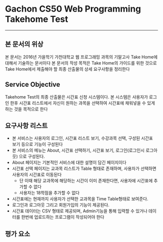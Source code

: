 # Gachon CS50 Web Programming Takehome Test
--------------------------------------
## 본 문서의 위상
본 문서는 2016년 가을학기 가천대학교 웹 프로그래밍 과목의 기말고사 Take Home에 대해서 기술하는 문서이다 본 문서의 작성 목적은 Take Home의 가이드를 위한 것으로 Take Home에서 제출해야 할 최종 산출물의 상세 요구사항을 정리한다

## Service Objective
Takehome Test의 최종 산출물은 시간표 신청 시스템이다. 본 시스템은 사용자가 로그인 한후 시간표 리스트에서 자신이 원하는 과목을 선택하여 시간표에 채워넣을 수 있게하는 것을 목적으로 한다
 
## 요구사항 리스트
- 본 서비스는 사용자의 로그인, 시간표 리스트 보기, 수강과목 선택, 구성된 시간표 보기 등으로 기능이 구성된다
- 본 서비스의 메뉴는 About, 시간표 선택하기, 시간표 보기, 로그인(로그인시 로그아웃) 으로 구성된다.
- About 페이지는 기본적인 서비스에 대한 설명이 담긴 페이지이다
- 시간표 선택 페이지는 교과목 리스트가 Table 형태로 존재하며, 사용자가 선택하면 사용자의 시간표로 이동된다
    - 단 이때 해당 교과목에 해당하는 시간이 이미 존재한다면, 사용자에 시간표에 추가할 수 없다
    - 사용자는 18학점을 추가할 수 없다
- 시간표에는 현재까지 사용자가 선택한 교과목을 Time Table형태로 보여준다.
- 로그인과 로그아웃 그리고 회원가입의 기능이 제공된다.
- 시간표 데이터는 CSV 형태로 제공되며, Admin기능을 통해 입력할 수 있거나 데이터를 한번에 업로드하는 프로그램이 작성되어야 한다

## 평가 요소
